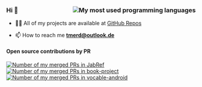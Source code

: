 ### Hi 👋 <img align="right" src="https://github-readme-stats.vercel.app/api/top-langs/?username=tmrd993&layout=compact" alt="My most used programming languages">

- 👨‍💻 All of my projects are available at [GitHub Repos](https://github.com/tmrd993?tab=repositories&q=&type=source&language=)

- 📫 How to reach me **tmerd@outlook.de**

#### Open source contributions by PR
<a href="https://github.com/JabRef/jabref/pulls?q=is%3Apr+author%3Atmrd993+"><img title="Merged PRs in JabRef" alt="Number of my merged PRs in JabRef" src="https://img.shields.io/badge/dynamic/json?url=https%3A%2F%2Fapi.github.com%2Fsearch%2Fissues%3Fq%3Drepo%3AJabRef%2Fjabref%2Bis%3Apr%2Bauthor%3Atmrd993%2Bis%3Amerged&label=JabRef&query=$.total_count&suffix=%20Merged%20PRs&cacheSeconds=259200&style=plastic"></a> <a href="https://github.com/Project-books/book-project/pulls?q=is%3Apr+author%3Atmrd993"><img title="Merged PRs in book-project" alt="Number of my merged PRs in book-project" src="https://img.shields.io/badge/dynamic/json?url=https%3A%2F%2Fapi.github.com%2Fsearch%2Fissues%3Fq%3Drepo%3AProject-books%2Fbook-project%2Bis%3Apr%2Bauthor%3Atmrd993%2Bis%3Amerged&label=Project%20Books&query=$.total_count&suffix=%20Merged%20PRs&cacheSeconds=259200&style=plastic"></a> <a href="https://github.com/willowtreeapps/vocable-android/pulls?q=is%3Apr+author%3Atmrd993"><img title="Merged PRs in vocable-android" alt="Number of my merged PRs in vocable-android" src="https://img.shields.io/badge/dynamic/json?url=https%3A%2F%2Fapi.github.com%2Fsearch%2Fissues%3Fq%3Drepo%3Awillowtreeapps%2Fvocable-android%2Bis%3Apr%2Bauthor%3Atmrd993%2Bis%3Amerged&label=willowtreeapps&query=$.total_count&suffix=%20Merged%20PRs&cacheSeconds=259200&style=plastic"></a>


<!--
**tmrd993/tmrd993** is a ✨ _special_ ✨ repository because its `README.md` (this file) appears on your GitHub profile.

Here are some ideas to get you started:

- 🔭 I’m currently working on ...
- 🌱 I’m currently learning ...
- 👯 I’m looking to collaborate on ...
- 🤔 I’m looking for help with ...
- 💬 Ask me about ...
- 📫 How to reach me: ...
- 😄 Pronouns: ...
- ⚡ Fun fact: ...
-->
